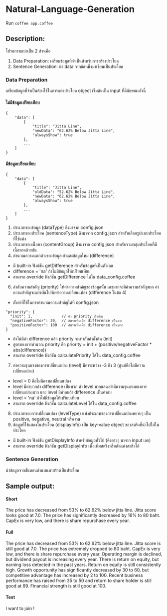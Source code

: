 Natural-Language-Generation
===========================
Run ```coffee app.coffee```


Description:
------------
โปรแกรมแบ่งเป็น 2 ส่วนคือ
1. Data Preparation: เตรียมข้อมูลที่จำเป็นสำหรับการสร้างประโยค
2. Sentence Generation: นำ data จากข้อหนึ่งมาเขียนเป็นประโยค

### Data Preparation
เตรียมข้อมูลที่จำเป็นต้องใช้ในการแต่งประโยค
object เริ่มต้นเป็น input ที่มีลักษณะดังนี้
#### ไม่มีข้อมูลเปรียบเทียบ
```
{
	"data": [
		{
			"title": "Jitta Line",
			"newData": "62.62% Below Jitta Line",
			"alwaysShow": true
		},
		...
	]
}
```
#### มีข้อมูลเปรียบเทียบ
```
{
	"data": [
		{
			"title": "Jitta Line",
			"oldData": "52.62% Below Jitta Line",
			"newData": "62.62% Below Jitta Line",
			"alwaysShow": true
		},
		...
	]
}
```
1. ประเภทของข้อมูล (dataType) ดึงมาจาก config.json
2. ประเภทของประโยค (sentenceType) ดึงมาจาก config.json สำหรับเลือกรูปแบบประโยคที่ใช้แต่ง
3. ประเภทของเนื้อหา (contentGroup) ดึงมาจาก config.json สำหรับรวมกลุ่มประโยคที่มีเนื้อหาคล้ายกัน
4. คำนวณความแตกต่างของข้อมูลเก่าและข้อมูลใหม่ (difference)
 - มี built-in ฟังก์ชัน getDifference สำหรับข้อมูลที่เป็นตัวเลข
 - difference = 'na' ถ้าไม่มีข้อมูลให้เปรียบเทียบ
 - สามารถ override ฟังก์ชัน getDifference ได้ใน data_config.coffee
6. ลำดับความสำคัญ (priority) ให้ค่าความสำคัญของข้อมูลนั้น เลขมากจะมีค่าความสำคัญมาก ค่าความสำคัญจะแปรผันไปกับค่าความเปลี่ยนแปลง (difference ในข้อ 4)
 - ตั้งค่าที่ใช้ในการคำนวณความสำคัญได้ที่ config.json
  ```
"priority": {
	"init": 1,             // ค่า priority เริ่มต้น
	"negativeFactor": 20,  // อัตราเพิ่มเมื่อ difference เป็นลบ
	"positiveFactor": 100  // อัตราเพิ่มเมื่อ difference เป็นบวก
}
  ```
 - ถ้าไม่มีค่า difference แล้ว priority จะเท่ากับค่าตั้งต้น (init)
 - สูตรของการคำนวณ priority คือ priority = init + (positive/negativeFactor * abs(difference))
 - สามารถ override ฟังก์ชัน calculatePriority ได้ใน data_config.coffee
7. ค่าความรุนแรงของการเปลี่ยนแปลง (level) มีค่าระหว่าง -3 ถึง 3 (ศูนย์คือไม่มีความเปลี่ยนแปลง)
 - level = 0 คือไม่มีความเปลี่ยนแปลง
 - level มีค่าบวกถ้า difference เป็นบวก ค่า level มากแสดงว่ามีความรุนแรงของการเปลี่ยนแปลงมาก และ level มีค่าลบถ้า difference เป็นค่าลบ
 - level = 'na' ถ้าไม่มีข้อมูลให้เปรียบเทียบ
 - สามารถ override ฟังก์ชัน calculateLevel ได้ใน data_config.coffee
8. ประเภทของการเปลี่ยนแปลง (levelType) แบ่งประเภทของการเปลี่ยนแปลงหยาบๆ เป็น positive, negative, neutral หรือ na
9. ข้อมูลที่ใช้แสดงในประโยค (displayInfo) เป็น key-value object ของสตริงที่นำไปใส่ในประโยค
 - มี built-in ฟังก์ชัน getDisplayInfo สำหรับข้อมูลทั่วไป (ดึงตรงๆ มาจาก input เลย)
 - สามารถ override ฟังก์ชัน getDisplayInfo เพื่อเพิ่มสตริงหรือตัดแต่งสตริงได้

### Sentence Generation
นำข้อมูลจากขั้นตอนด้านบนมาสร้างเป็นประโยค

Sample output:
--------------

#### Short

The price has decreased from 53% to 62.62% below jitta line. Jitta score looks good at 7.0. The price has significantly decreased by 16% to 80 baht. CapEx is very low, and there is share repurchase every year.

#### Full

The price has decreased from 53% to 62.62% below jitta line. Jitta score is still good at 7.0. The price has extremely dropped to 80 baht. CapEx is very low, and there is share repurchase every year. Operating margin is declined, but dividend payout is increasing every year. There is return on equity, but earning loss detected in the past years. Return on equity is still consistently high. Growth opportunity has significantly decreased by 30 to 60, but competitive advantage has increased by 2 to 100. Recent business performance has raised from 35 to 50 and return to share holder is still good at 69. Financial strength is still good at 100.


#### Test
I want to join !